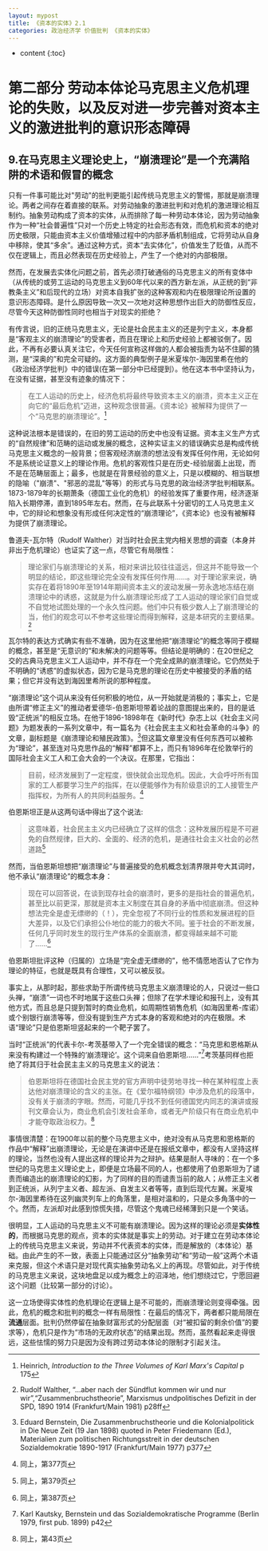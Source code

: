 ```yaml
---
layout: mypost
title: 《资本的实体》2.1
categories: 政治经济学 价值批判 《资本的实体》
---
```


* content
{:toc}

# 第二部分 劳动本体论马克思主义危机理论的失败，以及反对进一步完善对资本主义的激进批判的意识形态障碍
## 9.在马克思主义理论史上，“崩溃理论”是一个充满陷阱的术语和假冒的概念

只有一件事可能比对"劳动"的批判更能引起传统马克思主义的警惕，那就是崩溃理论。两者之间存在着直接的联系。对劳动抽象的激进批判和对危机的激进理论相互制约。抽象劳动构成了资本的实体，从而排除了每一种劳动本体论，因为劳动抽象作为一种“社会普遍性”只对一个历史上特定的社会形态有效，而危机和资本的绝对历史极限，只能由资本主义价值增殖过程中的内部矛盾机制组成，它将劳动从自身中移除，使其“多余”。通过这种方式，资本“去实体化”，价值发生了贬值，从而不仅在逻辑上，而且必然表现在历史经验上，产生了一个绝对的内部极限。

然而，在发展去实体化问题之前，首先必须打破通俗的马克思主义的所有变体中（从传统的或劳工运动的马克思主义到60年代以来的西方新左派，从正统的到“非教条主义”和后现代的立场）对资本自我扩张的这种客观和内在极限理论所设置的意识形态障碍。是什么原因导致一次又一次地对这种思想作出巨大的防御性反应，尽管今天这种防御性同时也相当于对现实的拒绝？

有传言说，旧的正统马克思主义，无论是社会民主主义的还是列宁主义，本身都是“客观主义的崩溃理论”的受害者，而且在理论上和历史经验上都被驳倒了。因此，不再有必要认真关注它，今天任何宣称这样做的人都会被指责为站不住脚的猜测，是“深奥的”和完全可疑的。这方面的典型例子是米夏埃尔-海因里希在他的《政治经济学批判》中的错误(在第一部分中已经提到）。他在这本书中坚持认为，在没有证据，甚至没有迹象的情况下：

> 在工人运动的历史上，经济危机将最终导致资本主义的崩溃，资本主义正在向它的“最后危机”迈进，这种观念很普遍。《资本论》被解释为提供了一个“马克思的崩溃理论”。[^1]

这种说法根本是错误的，在旧的劳工运动的历史中也没有证据。资本主义生产方式的“自然规律”和范畴的运动或发展的概念，这种实证主义的错误确实总是构成传统马克思主义概念的一般背景；但客观经济崩溃的想法没有发挥任何作用，无论如何不是系统论证意义上的理论作用。危机的客观性只是在历史-经验层面上出现，而不是在范畴层面上；最多，也就是在背景经验的意义上，只是以模糊的、相当联想的隐喻（"崩溃"、"邪恶的混乱"等等）的形式与马克思的政治经济学批判相联系。1873-1879年的长期萧条（德国工业化的危机）的经验发挥了重要作用，经济逐渐陷入长期停滞，直到1895年左右。然而，在与此联系十分密切的工人马克思主义中，它的辩论和想象没有形成任何决定性的“崩溃理论”，《资本论》也没有被解释为提供了崩溃理论。

鲁道夫-瓦尔特（Rudolf Walther）对当时社会民主党内相关思想的调查（本身并非出于危机理论）也证实了这一点，尽管它有局限性：

> 理论家们与崩溃理论的关系，相对来讲比较往往遥远，但这并不能导致一个明显的结论，即这些理论完全没有发挥任何作用......。对于理论家来说，确实存在着将1890年至1914年期间资本主义的波动发展一劳永逸地冻结在崩溃理论中的诱惑，这就是为什么崩溃理论形成了工人运动的理论家们自觉或不自觉地试图处理的一个永久性问题。他们中只有极少数人上了崩溃理论的当，他们的观念可以不参考这些理论而得到解释，这是本研究的主要结果。[^2]

瓦尔特的表达方式确实有些不准确，因为在这里他把“崩溃理论”的概念等同于模糊的概念，甚至是“无意识的”和未解决的问题等等。但结论是明确的：在20世纪之交的古典马克思主义工人运动中，并不存在一个完全成熟的崩溃理论。它仍然处于不明确的“诱惑”的虚拟状态，因为它是马克思的理论在历史中被接受的矛盾的结果；但它并没有达到海因里希所说的那种程度。

“崩溃理论”这个词从来没有任何积极的地位，从一开始就是消极的；事实上，它是由所谓“修正主义”的推动者爱德华-伯恩斯坦带着论战的意图提出来的，目的是诋毁“正统派”的相反立场。在他于1896-1898年在《新时代》杂志上以《社会主义问题》为题发表的一系列文章中，有一篇名为《社会民主主义和社会革命的斗争》的文章，副标题是《崩溃理论和殖民政策》。[^3]但这篇文章里没有任何东西可以被称为“理论”，甚至连对马克思作品的“解释”都算不上，而只有1896年在伦敦举行的国际社会主义工人和工会大会的一个决议。在那里，它指出：

> 目前，经济发展到了一定程度，很快就会出现危机。因此，大会呼吁所有国家的工人都要学习生产的指挥，在以便能够作为有阶级意识的工人接管生产指挥权，为所有人的共同利益服务。[^4]

伯恩斯坦正是从这两句话中得出了这个说法:

> 这意味着，社会民主主义内已经确立了这样的信念：这种发展历程是不可避免的自然规律，巨大的、全面的、经济的危机，是通往社会主义社会的必然道路[^5]

然而，当伯恩斯坦想把“崩溃理论”与普遍接受的危机概念划清界限并夸大其词时，他不承认“崩溃理论”的概念本身：

> 现在可以回答说，在谈到现存社会的崩溃时，更多的是指社会的普遍危机，甚至比以前更深，那就是资本主义制度在其自身的矛盾中彻底崩溃。但这种想法完全是虚无缥缈的（！），完全忽视了不同行业的性质和发展进程的巨大差异，以及它们承担公仆地位的能力的极大不同。鉴于社会的不断发展，任何几乎同时发生的现行生产体系的全面崩溃，都变得越来越不可能了......[^6]

伯恩斯坦批评这种（归属的）立场是“完全虚无缥缈的”，他不情愿地否认了它作为理论的特征，也就是既具有合理性，又可以被反驳。

事实上，从那时起，那些求助于所谓传统马克思主义崩溃理论的人，只说过一些口头禅，“崩溃”一词也不时地属于这些口头禅；但除了在学术理论和报刊上，没有其他方式，而且总是只提到暂时的商业危机，如周期性销售危机（如海因里希-库诺）或个别银行崩溃等等，但没有提到生产方式本身的客观和绝对的内在极限。术语“理论”只是伯恩斯坦竖起来的一个靶子罢了。

当时“正统派”的代表卡尔-考茨基带入了一个完全错误的概念：“马克思和恩格斯从来没有构建过一个特殊的‘崩溃理论’。这个词来自伯恩斯坦......”[^7]考茨基同样也拒绝了将其归于社会民主主义的马克思主义的说法：

> 伯恩斯坦将在德国社会民主党的官方声明中徒劳地寻找一种在某种程度上表达他对崩溃理论的含义的主张。在《爱尔福特纲领》中涉及危机的段落中，没有关于崩溃的字眼。然而，可能几乎找不到任何德国党内同志的演讲或报刊文章会认为，商业危机会引发社会革命，或者无产阶级只有在商业危机中才能夺取政治权力。[^8]

事情很清楚：在1900年以前的整个马克思主义中，绝对没有从马克思和恩格斯的作品中“解释”出崩溃理论，无论是在演讲中还是在报纸文章中，都没有人坚持这样的理论，当然也没有人提出这样的理论并为之辩护。结果是耐人寻味的：在一个多世纪的马克思主义理论史上，即便是立场最不同的人，也都使用了伯恩斯坦为了谴责而编造出的崩溃理论的幻影，为了同样的目的而谴责当前的敌人；从修正主义者到正统派，从列宁主义者、超左派、自发主义者等等，直到后现代左翼。米夏埃尔-海因里希待在这列幽灵列车上的角落里，是相对温和的，只是众多角落中的一个。然而，左派却对此感到惊慌失措，尽管这个鬼魂已经稀薄到只是一个笑话。

很明显，工人运动的马克思主义不可能有崩溃理论。因为这样的理论必须是**实体性的**，而根据马克思的观点，资本的实体就是事实上的劳动。对于建立在劳动本体论上的传统马克思主义来说，劳动并不代表资本的实体，而是解放的（本体论）基础。由此产生的不一致，表面上只能通过区分“抽象劳动”和“劳动一般”这两个术语来克服，但这个术语只是对现代真实抽象劳动名义上的再现。尽管如此，对于传统的马克思主义来说，这块地盘足以成为概念上的沼泽地，他们想绕过它，宁愿回避这个问题（比较第一部分的讨论）。

这一立场使得实体性的危机理论在逻辑上是不可能的，而崩溃理论则变得牵强。因此，危机的概念和批判的概念一样有局限性：在最后的情况下，两者都只能局限在**流通**层面。批判仍然停留在抽象财富形式的分配层面（对“被扣留的剩余价值”的要求等），危机只是作为“市场的无政府状态”的结果出现。然而，虽然看起来走得很远，这些怯懦的努力只是因为没有跨过劳动本体论的限制才引起关注。

[^1]:Heinrich, *Introduction to the Three Volumes of Karl Marx's Capital* p 175

[^2]:Rudolf Walther, “...aber nach der Sündflut kommen wir und nur wir”,“Zusammenbruchstheorie”, Marxismus undpolitisches Defizit in der SPD, 1890­ 1914 (Frankfurt/Main 1981) p28ff

[^3]:Eduard Bernstein, Die Zusammenbruchstheorie und die Kolonialpolitick in Die Neue Zeit (19 Jan 1898) quoted in Peter Friedemann (Ed.), Materialien zum politischen Richtungsstreit in der deutschen Sozialdemokratie 1890-1917
(Frankfurt/Main 1977) p377

[^4]:同上，第377页

[^5]:同上，第379页

[^6]:同上，第387页

[^7]:Karl Kautsky, Bernstein und das Sozialdemokratische Programme (Berlin 1979, first pub. 1899) p42

[^8]:同上，第43页
